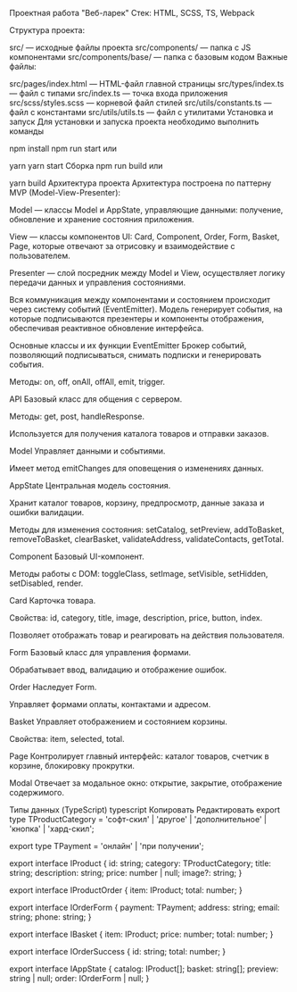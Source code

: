 Проектная работа "Веб-ларек"
Стек: HTML, SCSS, TS, Webpack

Структура проекта:

src/ — исходные файлы проекта
src/components/ — папка с JS компонентами
src/components/base/ — папка с базовым кодом
Важные файлы:

src/pages/index.html — HTML-файл главной страницы
src/types/index.ts — файл с типами
src/index.ts — точка входа приложения
src/scss/styles.scss — корневой файл стилей
src/utils/constants.ts — файл с константами
src/utils/utils.ts — файл с утилитами
Установка и запуск
Для установки и запуска проекта необходимо выполнить команды

npm install
npm run start
или

yarn
yarn start
Сборка
npm run build
или

yarn build
Архитектура проекта Архитектура построена по паттерну MVP (Model-View-Presenter):

Model — классы Model и AppState, управляющие данными: получение, обновление и хранение состояния приложения.

View — классы компонентов UI: Card, Component, Order, Form, Basket, Page, которые отвечают за отрисовку и взаимодействие с пользователем.

Presenter — слой посредник между Model и View, осуществляет логику передачи данных и управления состояниями.

Вся коммуникация между компонентами и состоянием происходит через систему событий (EventEmitter). Модель генерирует события, на которые подписываются презентеры и компоненты отображения, обеспечивая реактивное обновление интерфейса.

Основные классы и их функции EventEmitter Брокер событий, позволяющий подписываться, снимать подписки и генерировать события.

Методы: on, off, onAll, offAll, emit, trigger.

API Базовый класс для общения с сервером.

Методы: get, post, handleResponse.

Используется для получения каталога товаров и отправки заказов.

Model Управляет данными и событиями.

Имеет метод emitChanges для оповещения о изменениях данных.

AppState Центральная модель состояния.

Хранит каталог товаров, корзину, предпросмотр, данные заказа и ошибки валидации.

Методы для изменения состояния: setCatalog, setPreview, addToBasket, removeToBasket, clearBasket, validateAddress, validateContacts, getTotal.

Component Базовый UI-компонент.

Методы работы с DOM: toggleClass, setImage, setVisible, setHidden, setDisabled, render.

Card Карточка товара.

Свойства: id, category, title, image, description, price, button, index.

Позволяет отображать товар и реагировать на действия пользователя.

Form Базовый класс для управления формами.

Обрабатывает ввод, валидацию и отображение ошибок.

Order Наследует Form.

Управляет формами оплаты, контактами и адресом.

Basket Управляет отображением и состоянием корзины.

Свойства: item, selected, total.

Page Контролирует главный интерфейс: каталог товаров, счетчик в корзине, блокировку прокрутки.

Modal Отвечает за модальное окно: открытие, закрытие, отображение содержимого.

Типы данных (TypeScript) typescript Копировать Редактировать export type TProductCategory = 'софт-скил' | 'другое' | 'дополнительное' | 'кнопка' | 'хард-скил';

export type TPayment = 'онлайн' | 'при получении';

export interface IProduct { id: string; category: TProductCategory; title: string; description: string; price: number | null; image?: string; }

export interface IProductOrder { item: IProduct; total: number; }

export interface IOrderForm { payment: TPayment; address: string; email: string; phone: string; }

export interface IBasket { item: IProduct; price: number; total: number; }

export interface IOrderSuccess { id: string; total: number; }

export interface IAppState { catalog: IProduct[]; basket: string[]; preview: string | null; order: IOrderForm | null; }